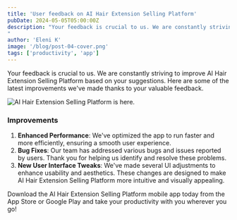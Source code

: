 ```yaml
---
title: 'User feedback on AI Hair Extension Selling Platform'
pubDate: 2024-05-05T05:00:00Z
description: "Your feedback is crucial to us. We are constantly striving to improve AI Hair Extension Selling Platform based on your suggestions. Here are some of the latest improvements.
"
author: 'Eleni K'
image: '/blog/post-04-cover.png'
tags: ['productivity', 'app']
---
```


Your feedback is crucial to us. We are constantly striving to improve AI Hair Extension Selling Platform based on your suggestions. Here are some of the latest improvements we've made thanks to your valuable feedback.

![AI Hair Extension Selling Platform is here.](/blog/post-01.png)

### Improvements

1. **Enhanced Performance**: We've optimized the app to run faster and more efficiently, ensuring a smooth user experience.
2. **Bug Fixes**: Our team has addressed various bugs and issues reported by users. Thank you for helping us identify and resolve these problems.
3. **New User Interface Tweaks**: We've made several UI adjustments to enhance usability and aesthetics. These changes are designed to make AI Hair Extension Selling Platform more intuitive and visually appealing.

Download the AI Hair Extension Selling Platform mobile app today from the App Store or Google Play and take your productivity with you wherever you go!
